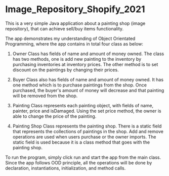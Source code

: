 # Image_Repository_Shopify_2021

This is a very simple Java application about a painting shop (image repository), that can achieve sell/buy items functionality.

The app demonstrates my understanding of Object Orientated Programming, where the app contains in total four class as below:

1. Owner Class has fields of name and amount of money owned. The class has two methods, one is add new painting to the inventory
by purchasing inventories at inventory prices. The other method is to set discount on the paintings by changing their prices.

2. Buyer Class also has fields of name and amount of money owned. It has one method which is to purchase paintings from the shop.
Once purchased, the buyer's amount of money will decrease and that painting will be removed from the shop.

3. Painting Class represents each painting object, with fields of name, painter, price and isDamaged. Using the set price method,
the owner is able to change the price of the painting.

4. Painting Shop Class represents the painting shop. There is a static field that represents the collections of paintings in the shop.
Add and remove operations are used when users purchase or the owner imports. The static field is used because it is a class method that
goes with the painting shop.

To run the program, simply click run and start the app from the main class. Since the app follows OOD principle, all the operations will
be done by declaration, instantiations, initialization, and method calls.
